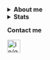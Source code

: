 <details>
<summary><b>About me</b></summary>
<p>Mi nombre es Gabriel Re, tengo 21 años y estudio Licenciatura en Analista de Sistemas en la UBA.</p>

<p>A lo largo de mis cursadas trabaje con lenguajes como: <b>C, Smalltalk, Java, Python, Oz y Julia</b>.</p>

<p>Actualmente estoy aprendiendo Rust</p>

---

<p align="center">
<img src="https://i.pinimg.com/736x/9d/d3/93/9dd3938f65d2987751535e963fa4a41c.jpg" alt="About me" width="400px">
</details>

<details>
<summary><b>Stats</b></summary>

<a href="https://github.com/anuraghazra/github-readme-stats">
  <img align="center" src="https://github-readme-stats.vercel.app/api?username=gabriel-re&include_all_commits=true&count_private=true&show_icons=true&theme=great-gatsby" />
</a>
<a href="https://github.com/anuraghazra/convoychat">
  <img align="center" src="https://github-readme-stats.vercel.app/api/top-langs/?username=gabriel-re&langs_count=10&layout=compact&theme=great-gatsby" />
</a>

</details>

<b>Contact me</b>

<a href="https://www.linkedin.com/in/gabriel-re-b076441b3/">
<img align="left" alt="in/gabriel-re/" height="30px" src="https://image.flaticon.com/icons/png/512/174/174857.png"/>
</a>
